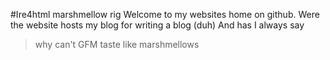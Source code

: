 #Ire4html marshmellow rig
Welcome to my websites home on github.
Were the website hosts my blog for writing a blog (duh)
And has I always say
>why can't GFM 
>taste like marshmellows
